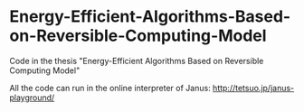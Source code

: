 # Energy-Efficient-Algorithms-Based-on-Reversible-Computing-Model
Code in the thesis "Energy-Efficient Algorithms Based on Reversible Computing Model"

All the code can run in the online interpreter of Janus: http://tetsuo.jp/janus-playground/

